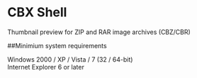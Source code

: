 # CBX Shell
Thumbnail preview for ZIP and RAR image archives (CBZ/CBR)

##Minimium system requirements

Windows 2000 / XP / Vista / 7 (32 / 64-bit)<br>Internet Explorer 6 or later
